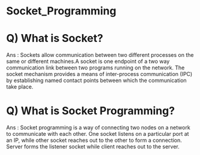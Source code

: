 # Socket_Programming
#  Q) What is Socket?
Ans : Sockets allow communication between two different processes on the same or different machines.A socket is one endpoint of a two way communication link between two programs running on the network. The socket mechanism provides a means of inter-process communication (IPC) by establishing named contact points between which the communication take place.


#  Q) What is Socket Programming?
Ans : Socket programming is a way of connecting two nodes on a network to communicate with each other. One socket listens on a particular port at an IP, while other socket reaches out to the other to form a connection. Server forms the listener socket while client reaches out to the server.

